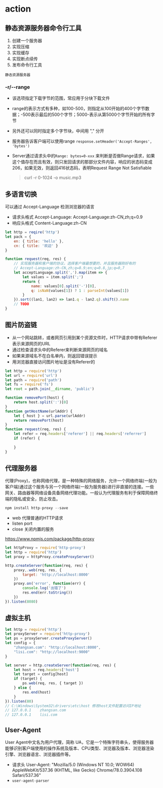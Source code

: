 # action

## 静态资源服务器命令行工具

1. 创建一个服务器
2. 实现压缩
3. 实现缓存
4. 实现断点续传
5. 发布命令行工具

`静态资源服务器`

### -r/--range

- 该选项指定下载字节的范围，常应用于分块下载文件

- range的表示方式有多种，如100-500，则指定从100开始的400个字节数据；-500表示最后的500个字节；5000-表示从第5000个字节开始的所有字节

- 另外还可以同时指定多个字节块，中间用 "," 分开

- 服务器告诉客户端可以使用range  `response.setHeader('Accept-Ranges', 'bytes')`

- Server通过请求头中的`Range: bytes=0-xxx` 来判断是否做Range请求，如果这个值存在而且有效，则只发回请求的那部分文件内容，响应的状态码变成206，如果无效，则返回416状态码，表明Request Range Not Satisfiable

  > curl -r 0-1024 -o music.mp3

## 多语言切换

可以通过 Accept-Language 检测浏览器的语言

- 请求头格式 Accept-Language: Accept-Language:zh-CN,zh;q=0.9
- 响应头格式 Content-Language:zh-CN

```javascript
let http = reqire('http')
let pack = {
    en: { title: 'hello' },
    cn: { title: '欢迎' }
}

function request(req, res) {
    // 实现服务器和客户端的协议，选择客户端最想要的，并且服务器刚好有的
    // Accept-Language:zh-CN,zh;q=0.9;en;q=0.8,jp;q=0,7
    let acceptLanguage.split(',').map(item => {
        let values = item.split(';')
        return {
            name: values[0].split('-')[0],
            q: isNaN(values[1]) ? 1 : parseInt(values[1])
        }
    }).sort((lan1, lan2) => lan1.q - lan2.q).shift().name
    // TODO
}
```

## 图片防盗链

- 从一个网站跳转，或者网页引用到某个资源文件时，HTTP请求中带有Referer表示来源网页的URL
- 通过检查请求头中的Referer来判断来源网页的域名
- 如果来源域名不在白名单内，则返回错误提示
- 用浏览器直接访问图片地址是没有Referer的

```javascript
let http = require('http')
let url = require('url')
let path = require('path')
let fs = require('fs')
let root = path.join(__dirname, 'public')

function removePort(host) {
    return host.split(':')[0]
}
function getHostName(urlAddr) {
    let { host } = url.parse(urlAddr)
    return removePort(host)
}
function request(req, res) {
    let refer = req.headers['referer'] || req.headers['referrer']
    if (refer) {
        
    }
}
```



## 代理服务器

代理(Proxy)，也称网络代理，是一种特殊的网络服务，允许一个网络终端(一般为客户端)通过这个服务与另一个网络终端(一般为服务器)进行非直接的连接。一些网关、路由器等网络设备具备网络代理功能。一般认为代理服务有利于保障网络终端的隐私或安全，防止攻击。

```javascript
npm install http-proxy --save
```

- web 代理普通的HTTP请求
- listen port
- close 关闭内置的服务

https://www.npmjs.com/package/http-proxy

```javascript
let httpProxy = require('http-proxy')
let http = require('http')
let proxy = httpProxy.createProxyServer()

http.createServer(function(req, res) {
    proxy,.web(req, res, {
        target: 'http://localhost:8000'
    })
    proxy.on('error', function(err) {
        console.log('出错了')
        res.end(err.toString())
    })
}).listen(8080)
```



## 虚拟主机

```javascript
let http = require('http')
let proxyServer = require('http-proxy')
let ps = proxyServer.createProxyServer()
let config = {
    "zhangsan.com": "http://localhost:8000",
    "lisi.com": "http://localhost:9000"
}

let server = http.createServer(function(req, res) {
    let host = req.headers['host']
    let target = config[host]
    if (target) {
        ps.web(req, res, { target })
    } else {
        res.end(host)
    }
}).listen(80)
// C:\Windows\System32\drivers\etc\host 修改host文件配置访问IP地址
// 127.0.0.1	zhangsan.com
// 127.0.0.1	lisi.com
```

## User-Agent

User Agent中文名为用户代理，简称 UA，它是一个特殊字符串头，使得服务器能够识别客户端使用的操作系统及版本、CPU类型、浏览器及版本、浏览器渲染引擎、浏览器语言、浏览器插件等。

- 请求头 User-Agent: "Mozilla/5.0 (Windows NT 10.0; WOW64) AppleWebKit/537.36 (KHTML, like Gecko) Chrome/78.0.3904.108 Safari/537.36"
- `user-agent-parser`

